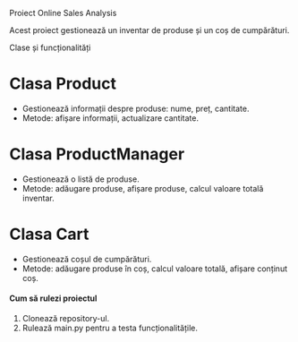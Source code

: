 Proiect Online Sales Analysis

Acest proiect gestionează un inventar de produse și un coș de cumpărături.

Clase și funcționalități

# Clasa Product

- Gestionează informații despre produse: nume, preț, cantitate.
- Metode: afișare informații, actualizare cantitate.

# Clasa ProductManager

- Gestionează o listă de produse.
- Metode: adăugare produse, afișare produse, calcul valoare totală inventar.

# Clasa Cart

- Gestionează coșul de cumpărături.
- Metode: adăugare produse în coș, calcul valoare totală, afișare conținut coș.

####  Cum să rulezi proiectul

1. Clonează repository-ul.
2. Rulează main.py pentru a testa funcționalitățile.
